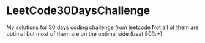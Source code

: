 # LeetCode30DaysChallenge

My solutions for 30 days coding challenge from leetcode
Not all of them are optimal but most of them are on the optimal side (beat 80%+)
